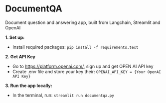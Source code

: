 # DocumentQA
Document question and answering app, built from Langchain, Streamlit and OpenAI

**1. Set up:**
- Install required packages: ```pip install -f requirements.text```

**2. Get API Key**
- Go to https://platform.openai.com/, sign up and get OPEN AI API key
- Create .env file and store your key their: ```OPENAI_API_KEY = {Your OpenAI API Key}```

**3. Run the app locally:**
- In the terminal, run:  ```streamlit run documentqa.py```
  


